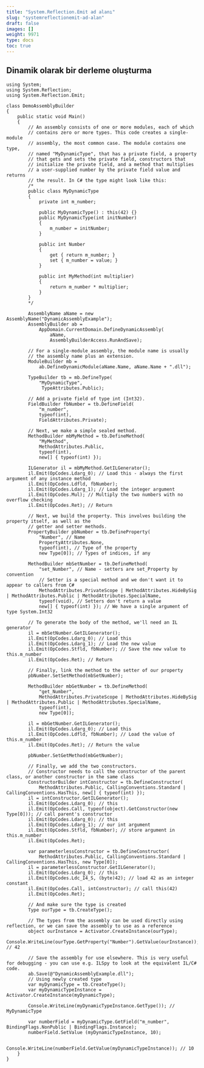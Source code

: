 ```yaml
---
title: "System.Reflection.Emit ad alanı"
slug: "systemreflectionemit-ad-alan"
draft: false
images: []
weight: 9971
type: docs
toc: true
---
```


## Dinamik olarak bir derleme oluşturma
<!-- dil: c# -->

    using System;
    using System.Reflection;
    using System.Reflection.Emit;

    class DemoAssemblyBuilder
    {
        public static void Main()
        {
            // An assembly consists of one or more modules, each of which
            // contains zero or more types. This code creates a single-module
            // assembly, the most common case. The module contains one type,
            // named "MyDynamicType", that has a private field, a property 
            // that gets and sets the private field, constructors that 
            // initialize the private field, and a method that multiplies 
            // a user-supplied number by the private field value and returns
            // the result. In C# the type might look like this:
            /*
            public class MyDynamicType
            {
                private int m_number;

                public MyDynamicType() : this(42) {}
                public MyDynamicType(int initNumber)
                {
                    m_number = initNumber;
                }

                public int Number
                {
                    get { return m_number; }
                    set { m_number = value; }
                }

                public int MyMethod(int multiplier)
                {
                    return m_number * multiplier;
                }
            }
            */

            AssemblyName aName = new AssemblyName("DynamicAssemblyExample");
            AssemblyBuilder ab =
                AppDomain.CurrentDomain.DefineDynamicAssembly(
                    aName,
                    AssemblyBuilderAccess.RunAndSave);

            // For a single-module assembly, the module name is usually
            // the assembly name plus an extension.
            ModuleBuilder mb =
                ab.DefineDynamicModule(aName.Name, aName.Name + ".dll");

            TypeBuilder tb = mb.DefineType(
                "MyDynamicType",
                 TypeAttributes.Public);

            // Add a private field of type int (Int32).
            FieldBuilder fbNumber = tb.DefineField(
                "m_number",
                typeof(int),
                FieldAttributes.Private);

            // Next, we make a simple sealed method.
            MethodBuilder mbMyMethod = tb.DefineMethod(
                "MyMethod",
                MethodAttributes.Public,
                typeof(int),
                new[] { typeof(int) });

            ILGenerator il = mbMyMethod.GetILGenerator();
            il.Emit(OpCodes.Ldarg_0); // Load this - always the first argument of any instance method
            il.Emit(OpCodes.Ldfld, fbNumber);
            il.Emit(OpCodes.Ldarg_1); // Load the integer argument
            il.Emit(OpCodes.Mul); // Multiply the two numbers with no overflow checking
            il.Emit(OpCodes.Ret); // Return

            // Next, we build the property. This involves building the property itself, as well as the
            // getter and setter methods.
            PropertyBuilder pbNumber = tb.DefineProperty(
                "Number", // Name
                PropertyAttributes.None, 
                typeof(int), // Type of the property
                new Type[0]); // Types of indices, if any

            MethodBuilder mbSetNumber = tb.DefineMethod(
                "set_Number", // Name - setters are set_Property by convention
                // Setter is a special method and we don't want it to appear to callers from C#
                MethodAttributes.PrivateScope | MethodAttributes.HideBySig | MethodAttributes.Public | MethodAttributes.SpecialName,
                typeof(void), // Setters don't return a value
                new[] { typeof(int) }); // We have a single argument of type System.Int32

            // To generate the body of the method, we'll need an IL generator
            il = mbSetNumber.GetILGenerator();
            il.Emit(OpCodes.Ldarg_0); // Load this
            il.Emit(OpCodes.Ldarg_1); // Load the new value
            il.Emit(OpCodes.Stfld, fbNumber); // Save the new value to this.m_number
            il.Emit(OpCodes.Ret); // Return

            // Finally, link the method to the setter of our property
            pbNumber.SetSetMethod(mbSetNumber);

            MethodBuilder mbGetNumber = tb.DefineMethod(
                "get_Number",
                MethodAttributes.PrivateScope | MethodAttributes.HideBySig | MethodAttributes.Public | MethodAttributes.SpecialName,
                typeof(int),
                new Type[0]);

            il = mbGetNumber.GetILGenerator();
            il.Emit(OpCodes.Ldarg_0); // Load this
            il.Emit(OpCodes.Ldfld, fbNumber); // Load the value of this.m_number
            il.Emit(OpCodes.Ret); // Return the value

            pbNumber.SetGetMethod(mbGetNumber);
            
            // Finally, we add the two constructors.
            // Constructor needs to call the constructor of the parent class, or another constructor in the same class
            ConstructorBuilder intConstructor = tb.DefineConstructor(
                MethodAttributes.Public, CallingConventions.Standard | CallingConventions.HasThis, new[] { typeof(int) });
            il = intConstructor.GetILGenerator();
            il.Emit(OpCodes.Ldarg_0); // this
            il.Emit(OpCodes.Call, typeof(object).GetConstructor(new Type[0])); // call parent's constructor
            il.Emit(OpCodes.Ldarg_0); // this
            il.Emit(OpCodes.Ldarg_1); // our int argument
            il.Emit(OpCodes.Stfld, fbNumber); // store argument in this.m_number
            il.Emit(OpCodes.Ret);

            var parameterlessConstructor = tb.DefineConstructor(
                MethodAttributes.Public, CallingConventions.Standard | CallingConventions.HasThis, new Type[0]);
            il = parameterlessConstructor.GetILGenerator();
            il.Emit(OpCodes.Ldarg_0); // this
            il.Emit(OpCodes.Ldc_I4_S, (byte)42); // load 42 as an integer constant
            il.Emit(OpCodes.Call, intConstructor); // call this(42)
            il.Emit(OpCodes.Ret);

            // And make sure the type is created
            Type ourType = tb.CreateType();

            // The types from the assembly can be used directly using reflection, or we can save the assembly to use as a reference
            object ourInstance = Activator.CreateInstance(ourType);
            Console.WriteLine(ourType.GetProperty("Number").GetValue(ourInstance)); // 42
            
            // Save the assembly for use elsewhere. This is very useful for debugging - you can use e.g. ILSpy to look at the equivalent IL/C# code.
            ab.Save(@"DynamicAssemblyExample.dll");
            // Using newly created type
            var myDynamicType = tb.CreateType();
            var myDynamicTypeInstance = Activator.CreateInstance(myDynamicType);

            Console.WriteLine(myDynamicTypeInstance.GetType()); // MyDynamicType

            var numberField = myDynamicType.GetField("m_number", BindingFlags.NonPublic | BindingFlags.Instance);
            numberField.SetValue (myDynamicTypeInstance, 10);

            Console.WriteLine(numberField.GetValue(myDynamicTypeInstance)); // 10
        }
    }


